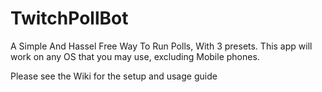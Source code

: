 # TwitchPollBot
A Simple And Hassel Free Way To Run Polls, With 3 presets.
This app will work on any OS that you may use, excluding Mobile phones.

Please see the Wiki for the setup and usage guide
